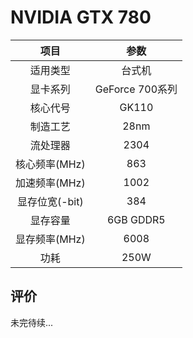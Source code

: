 # NVIDIA GTX 780

| 项目 | 参数 |
| :------: | :------: |
|适用类型 | 台式机|
|显卡系列| GeForce 700系列|
|核心代号| GK110 |
|制造工艺| 28nm |
|流处理器| 2304 |
|核心频率(MHz)| 863 |
|加速频率(MHz)|1002 |
|显存位宽(-bit)| 384 |
|显存容量| 6GB GDDR5 |
|显存频率(MHz)| 6008 |
|功耗|250W |

## 评价

 未完待续...